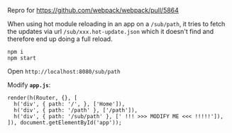 
Repro for https://github.com/webpack/webpack/pull/5864

When using hot module reloading in an app on a `/sub/path`, it tries to fetch the updates via url `/sub/xxx.hot-update.json` which it doesn't find and therefore end up doing a full reload.

```
npm i
npm start
```

Open `http://localhost:8080/sub/path`

Modify **`app.js`**:

```
render(h(Router, {}, [
  h('div', { path: '/', }, ['Home']),
  h('div', { path: '/path' }, ['/path']),
  h('div', { path: '/sub/path' }, [' !!! >>> MODIFY ME <<< !!!!!']),
]), document.getElementById('app'));
```


